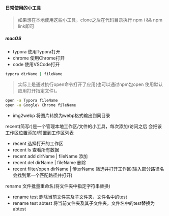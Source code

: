 #### 日常使用的小工具
> 如果想在本地使用这些小工具，clone之后在代码目录执行 npm i && npm link即可
##### macOS

- typora 使用Typora打开
- chrome 使用Chrome打开
- code 使用VSCode打开

```bash
typora dirName | fileName
```
>实际上是通过执行open命令打开了应用(也可以通过npm包open 使用默认应用打开指定文件)。
```bash
open -a Typora fileName
open -a Google\ Chrome fileName
```

- img2webp 将图片转换为webp格式输出到同目录

recent(简写r)是一个管理本地工作区/文件的小工具，每次添加/访问之后 会把该工作区位置添加/前置到工作区列表
- recent 选择打开的工作区
- recent ls 查看所有数据
- recent add dirName | fileName 添加
- recent del dirName | fileName 删除
- recent filter/open dirName | filterName 筛选并打开工作区(输入部分路径名会找到第一个匹配路径并打开)

rename 文件批量重命名(将文件夹中指定字符串替换)
- rename test 删除当前文件夹及子文件夹，文件名中的test
- rename test abtest 将当前文件夹及其子文件夹，文件名中的test替换为abtest